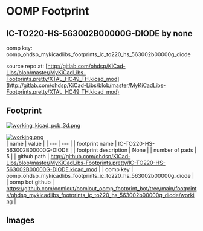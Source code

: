 # OOMP Footprint  
## IC-TO220-HS-563002B00000G-DIODE  by none  
  
oomp key: oomp_ohdsp_mykicadlibs_footprints_ic_to220_hs_563002b00000g_diode  
  
source repo at: [http://gitlab.com/ohdsp/KiCad-Libs/blob/master/MyKiCadLibs-Footprints.pretty/XTAL_HC49_TH.kicad_mod](http://gitlab.com/ohdsp/KiCad-Libs/blob/master/MyKiCadLibs-Footprints.pretty/XTAL_HC49_TH.kicad_mod)  
## Footprint  
  
[![working_kicad_pcb_3d.png](working_kicad_pcb_3d_600.png)](working_kicad_pcb_3d.png)  
  
[![working.png](working_600.png)](working.png)  
| name | value | 
| --- | --- | 
| footprint name | IC-TO220-HS-563002B00000G-DIODE | 
| footprint description | None | 
| number of pads | 5 | 
| github path | http://github.com/ohdsp/KiCad-Libs/blob/master/MyKiCadLibs-Footprints.pretty/IC-TO220-HS-563002B00000G-DIODE.kicad_mod | 
| oomp key | oomp_ohdsp_mykicadlibs_footprints_ic_to220_hs_563002b00000g_diode | 
| oomp bot github | https://github.com/oomlout/oomlout_oomp_footprint_bot/tree/main/footprints/ohdsp_mykicadlibs_footprints_ic_to220_hs_563002b00000g_diode/working | 
## Images  
